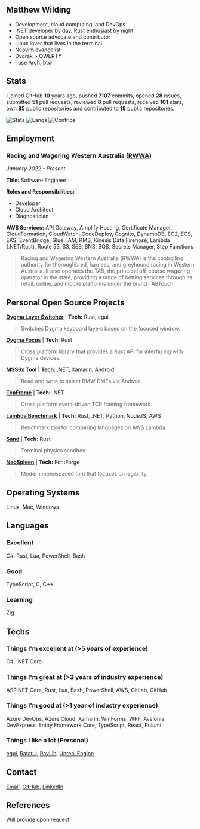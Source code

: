 ## Matthew Wilding

- Development, cloud computing, and DevOps
- .NET developer by day, Rust enthusiast by night
- Open source advocate and contributor
- Linux lover that lives in the terminal
- Neovim evangelist
- Dvorak > QWERTY
- I use Arch, btw

## Stats

I joined GitHub **10** years ago, pushed **7107** commits, opened **28** issues, submitted **51** pull requests, reviewed **8** pull requests, received **101** stars, own **85** public repositories and contributed to **18** public repositories.

![Stats](https://github-readme-stats.vercel.app/api?username=mbwilding&show_icons=true&theme=tokyonight&hide_border=true)
![Langs](https://github-readme-stats.vercel.app/api/top-langs/?username=mbwilding&layout=donut&theme=tokyonight&hide_border=true)
![Contribs](https://github-contributor-stats.vercel.app/api?username=mbwilding&theme=tokyonight&hide_border=true)

## Employment

### Racing and Wagering Western Australia ([RWWA](https://www.rwwa.com.au))

*January 2022 - Present*

**Title:** Software Engineer

**Roles and Responsibilities:**
- Developer
- Cloud Architect
- Diagnostician

**AWS Services:** API Gateway, Amplify Hosting, Certificate Manager, CloudFormation, CloudWatch, CodeDeploy, Cognito, DynamoDB, EC2, ECS, EKS, EventBridge, Glue, IAM, KMS, Kinesis Data Firehose, Lambda (.NET/Rust), Route 53, S3, SES, SNS, SQS, Secrets Manager, Step Functions

> Racing and Wagering Western Australia (RWWA) is the controlling authority for thoroughbred, harness, and greyhound racing in Western Australia. It also operates the TAB, the principal off-course wagering operator in the state, providing a range of betting services through its retail, online, and mobile platforms under the brand TABTouch.

## Personal Open Source Projects

**[Dygma Layer Switcher](https://github.com/mbwilding/dygma-layer-switcher)**
| **Tech:** Rust, egui
> Switches Dygma keyboard layers based on the focused window.

**[Dygma Focus](https://crates.io/crates/dygma_focus)**
| **Tech:** Rust
> Cross platform library that provides a Rust API for interfacing with Dygma devices.

**[MSS6x Tool](https://github.com/mbwilding/MSS6x-Tool)**
| **Tech:** .NET, Xamarin, Android
> Read and write to select BMW DMEs via Android.

**[TcpFrame](https://www.nuget.org/packages/TcpFrame)**
| **Tech:** .NET
> Cross platform event-driven TCP framing framework.

**[Lambda Benchmark](https://mbwilding.github.io/lambda-benchmark)**
| **Tech:** Rust, .NET, Python, NodeJS, AWS
> Benchmark tool for comparing languages on AWS Lambda.

**[Sand](https://github.com/mbwilding/sand)**
| **Tech:** Rust
> Terminal physics sandbox.

**[NeoSpleen](https://github.com/mbwilding/NeoSpleen)**
| **Tech:** FontForge
> Modern monospaced font that focuses on legibility.

## Operating Systems

Linux, Mac, Windows

## Languages

### Excellent

C#, Rust, Lua, PowerShell, Bash

### Good

TypeScript, C, C++

### Learning

Zig

## Techs

### Things I'm excellent at (>5 years of experience)

C#, .NET Core

### Things I'm great at (>3 years of industry experience)

ASP.NET Core, Rust, Lua, Bash, PowerShell, AWS, GitLab, GitHub

### Things I'm good at (>1 year of industry experience)

Azure DevOps, Azure Cloud, Xamarin, WinForms, WPF, Avalonia, DevExpress, Entity Framework Core, TypeScript, React, Pulumi

### Things I like a lot (Personal)

[egui](https://www.egui.rs), [Ratatui](https://ratatui.rs), [RayLib](https://www.raylib.com), [Unreal Engine](https://unrealengine.com)

## Contact

[Email](mailto:mbwilding@gmail.com), [GitHub](http://github.com/mbwilding), [LinkedIn](https://www.linkedin.com/in/mbwilding)

## References

Will provide upon request
